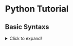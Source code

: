 # Python Tutorial

## Basic Syntaxs
<details>
  <summary>Click to expand!</summary>

#### Comments
<details>
  <summary>Click to expand!</summary>
	
```
 #this is python comment

 """
 this is 
 multiline 
 comment
 """
```
</details>
	
#### How to print something Python
<details>
 <summary>Click to expand!</summary>
```
print("hello world");
```
 </details>

#### How to use variables in Python
<details>
 <summary>Click to expand!</summary>
	- Veriables don't have any type.
```
a=5
```
    - A variable can have a short name (like x and y) or a more descriptive name (age, carname, total_volume). 		           
     - Rules for Python variables:
		- A variable name must start with a letter or the underscore character
		- A variable name cannot start with a number
		- A variable name can only contain alpha-numeric characters and underscores (A-z, 0-9, and _ )
		- Variable names are case-sensitive (age, Age and AGE are three different variables)
	
 </details>
</details>